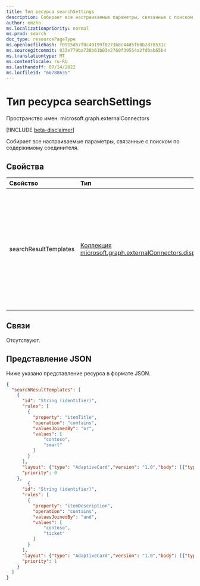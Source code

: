 ```yaml
---
title: Тип ресурса searchSettings
description: Собирает все настраиваемые параметры, связанные с поиском по содержимому соединителя.
author: emzho
ms.localizationpriority: normal
ms.prod: search
doc_type: resourcePageType
ms.openlocfilehash: f0915d57f0c49199f0273b8c44d5f60b2d78531c
ms.sourcegitcommit: 033e779ba738b61b03e2760f39554a2fd0ab65b4
ms.translationtype: MT
ms.contentlocale: ru-RU
ms.lasthandoff: 07/14/2022
ms.locfileid: "66788635"
---
```

# <a name="searchsettings-resource-type"></a>Тип ресурса searchSettings

Пространство имен: microsoft.graph.externalConnectors

[!INCLUDE [beta-disclaimer](../../includes/beta-disclaimer.md)]

Собирает все настраиваемые параметры, связанные с поиском по содержимому соединителя.

## <a name="properties"></a>Свойства
|Свойство|Тип|Описание|
|:---|:---|:---|
|searchResultTemplates|[Коллекция microsoft.graph.externalConnectors.displayTemplate](../resources/externalconnectors-displaytemplate.md)|Позволяет разработчику определить внешний вид содержимого и настроить условия, определяющие, когда должен отображаться шаблон. Не более 2 шаблонов результатов поиска на подключение.|

## <a name="relationships"></a>Связи
Отсутствуют.

## <a name="json-representation"></a>Представление JSON
Ниже указано представление ресурса в формате JSON.
<!-- {
  "blockType": "resource",
  "@odata.type": "microsoft.graph.externalConnectors.searchSettings"
}
-->
``` json
{
  "searchResultTemplates": [
    {
      "id": "String (identifier)",
      "rules": [
        {
          "property": "itemTitle",
          "operation": "contains",
          "valuesJoinedBy": "or",
          "values": [
              "contoso",
              "smart"
          ]
        }
      ],
      "layout": {"type": "AdaptiveCard","version": "1.0","body": [{"type": "TextBlock","text": "A contoso ticket."}]},
      "priority": 0
    },
        {
      "id": "String (identifier)",
      "rules": [
        {
          "property": "itemDescription",
          "operation": "contains",
          "valuesJoinedBy": "and",
          "values": [
              "contoso",
              "ticket"
          ]
        }
      ],
      "layout": {"type": "AdaptiveCard","version": "1.0","body": [{"type": "TextBlock","text": "A contoso ticket."}]},
      "priority": 1
    }
  ]
}
```

